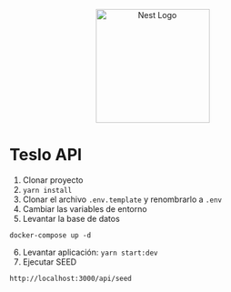 <p align="center">
  <a href="http://nestjs.com/" target="blank"><img src="https://nestjs.com/img/logo-small.svg" width="200" alt="Nest Logo" /></a>
</p>

# Teslo API

1. Clonar proyecto
2. ```yarn install```
3. Clonar el archivo ```.env.template``` y renombrarlo a
```.env```
4. Cambiar las variables de entorno
5. Levantar la base de datos
```
docker-compose up -d
```
6. Levantar aplicación: ```yarn start:dev```
7. Ejecutar SEED
```
http://localhost:3000/api/seed
```
